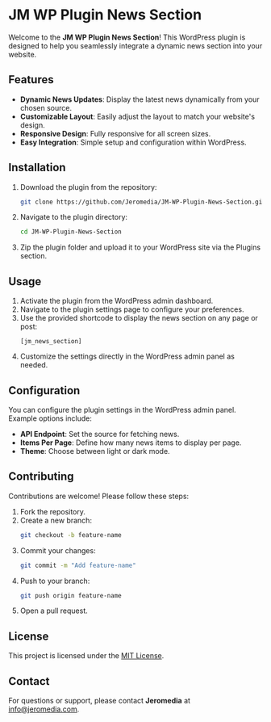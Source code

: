 # JM WP Plugin News Section

Welcome to the **JM WP Plugin News Section**! This WordPress plugin is designed to help you seamlessly integrate a dynamic news section into your website.

## Features

- **Dynamic News Updates**: Display the latest news dynamically from your chosen source.
- **Customizable Layout**: Easily adjust the layout to match your website's design.
- **Responsive Design**: Fully responsive for all screen sizes.
- **Easy Integration**: Simple setup and configuration within WordPress.

## Installation

1. Download the plugin from the repository:
    ```bash
    git clone https://github.com/Jeromedia/JM-WP-Plugin-News-Section.git
    ```
2. Navigate to the plugin directory:
    ```bash
    cd JM-WP-Plugin-News-Section
    ```
3. Zip the plugin folder and upload it to your WordPress site via the Plugins section.

## Usage

1. Activate the plugin from the WordPress admin dashboard.
2. Navigate to the plugin settings page to configure your preferences.
3. Use the provided shortcode to display the news section on any page or post:
    ```shortcode
    [jm_news_section]
    ```
4. Customize the settings directly in the WordPress admin panel as needed.

## Configuration

You can configure the plugin settings in the WordPress admin panel. Example options include:

- **API Endpoint**: Set the source for fetching news.
- **Items Per Page**: Define how many news items to display per page.
- **Theme**: Choose between light or dark mode.

## Contributing

Contributions are welcome! Please follow these steps:

1. Fork the repository.
2. Create a new branch:
    ```bash
    git checkout -b feature-name
    ```
3. Commit your changes:
    ```bash
    git commit -m "Add feature-name"
    ```
4. Push to your branch:
    ```bash
    git push origin feature-name
    ```
5. Open a pull request.

## License

This project is licensed under the [MIT License](LICENSE).

## Contact

For questions or support, please contact **Jeromedia** at [info@jeromedia.com](mailto:info@jeromedia.com).
